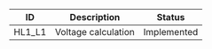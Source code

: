 ID |  Description                 | Status  |  
-------|------------------------|------|
HL1_L1 | Voltage calculation        |Implemented   |
